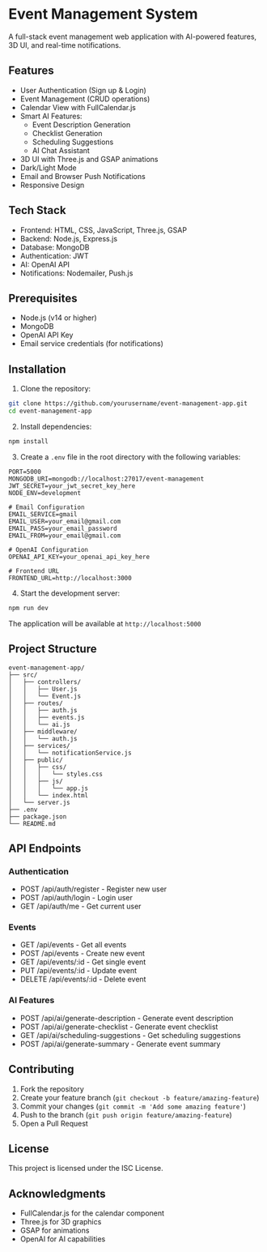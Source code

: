 # Event Management System

A full-stack event management web application with AI-powered features, 3D UI, and real-time notifications.

## Features

- User Authentication (Sign up & Login)
- Event Management (CRUD operations)
- Calendar View with FullCalendar.js
- Smart AI Features:
  - Event Description Generation
  - Checklist Generation
  - Scheduling Suggestions
  - AI Chat Assistant
- 3D UI with Three.js and GSAP animations
- Dark/Light Mode
- Email and Browser Push Notifications
- Responsive Design

## Tech Stack

- Frontend: HTML, CSS, JavaScript, Three.js, GSAP
- Backend: Node.js, Express.js
- Database: MongoDB
- Authentication: JWT
- AI: OpenAI API
- Notifications: Nodemailer, Push.js

## Prerequisites

- Node.js (v14 or higher)
- MongoDB
- OpenAI API Key
- Email service credentials (for notifications)

## Installation

1. Clone the repository:
```bash
git clone https://github.com/yourusername/event-management-app.git
cd event-management-app
```

2. Install dependencies:
```bash
npm install
```

3. Create a `.env` file in the root directory with the following variables:
```
PORT=5000
MONGODB_URI=mongodb://localhost:27017/event-management
JWT_SECRET=your_jwt_secret_key_here
NODE_ENV=development

# Email Configuration
EMAIL_SERVICE=gmail
EMAIL_USER=your_email@gmail.com
EMAIL_PASS=your_email_password
EMAIL_FROM=your_email@gmail.com

# OpenAI Configuration
OPENAI_API_KEY=your_openai_api_key_here

# Frontend URL
FRONTEND_URL=http://localhost:3000
```

4. Start the development server:
```bash
npm run dev
```

The application will be available at `http://localhost:5000`

## Project Structure

```
event-management-app/
├── src/
│   ├── controllers/
│   │   ├── User.js
│   │   └── Event.js
│   ├── routes/
│   │   ├── auth.js
│   │   ├── events.js
│   │   └── ai.js
│   ├── middleware/
│   │   └── auth.js
│   ├── services/
│   │   └── notificationService.js
│   ├── public/
│   │   ├── css/
│   │   │   └── styles.css
│   │   ├── js/
│   │   │   └── app.js
│   │   └── index.html
│   └── server.js
├── .env
├── package.json
└── README.md
```

## API Endpoints

### Authentication
- POST /api/auth/register - Register new user
- POST /api/auth/login - Login user
- GET /api/auth/me - Get current user

### Events
- GET /api/events - Get all events
- POST /api/events - Create new event
- GET /api/events/:id - Get single event
- PUT /api/events/:id - Update event
- DELETE /api/events/:id - Delete event

### AI Features
- POST /api/ai/generate-description - Generate event description
- POST /api/ai/generate-checklist - Generate event checklist
- GET /api/ai/scheduling-suggestions - Get scheduling suggestions
- POST /api/ai/generate-summary - Generate event summary

## Contributing

1. Fork the repository
2. Create your feature branch (`git checkout -b feature/amazing-feature`)
3. Commit your changes (`git commit -m 'Add some amazing feature'`)
4. Push to the branch (`git push origin feature/amazing-feature`)
5. Open a Pull Request

## License

This project is licensed under the ISC License.

## Acknowledgments

- FullCalendar.js for the calendar component
- Three.js for 3D graphics
- GSAP for animations
- OpenAI for AI capabilities 